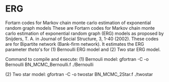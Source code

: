 # ERG
Fortarn codes for Markov chain monte carlo estimation of exponential random graph models
These are Fortarn codes for Markov chain monte carlo estimation of exponential random graph (ERG) models as proposed by Snijders, T. A. in Journal of Social Structure, 3, 1-40 (2002).
These codes are for Bipartite network (Bank-firm network). 
It estimates the ERG parameter $theta$'s for (1)  Bernoulli ERG model and (2)  Two star ERG model.

Command to compile and execute: 
 (1) Bernouli model: 
 gfortran -C -o Bernoulli BN_MCMC_Bernoulli.f 
 ./Bernoulli 
 
 (2) Two star model:
 gfortran -C -o twostar BN_MCMC_2Star.f
 ./twostar
